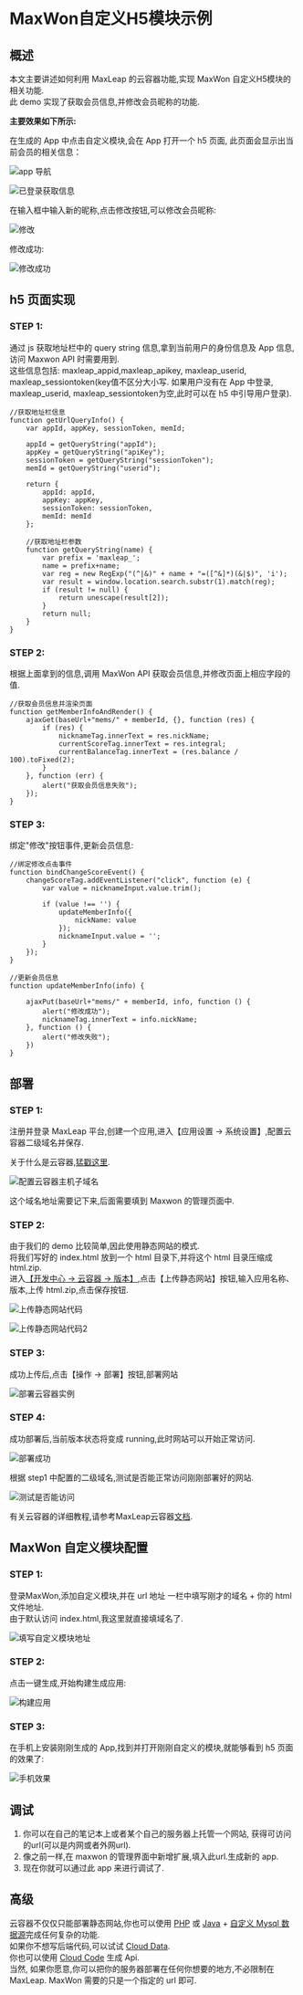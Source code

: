 # MaxWon自定义H5模块示例

## 概述
本文主要讲述如何利用 MaxLeap 的云容器功能,实现 MaxWon 自定义H5模块的相关功能.  
此 demo 实现了获取会员信息,并修改会员昵称的功能.  

**主要效果如下所示:**

在生成的 App 中点击自定义模块,会在 App 打开一个 h5 页面, 此页面会显示出当前会员的相关信息：

![app 导航](https://raw.githubusercontent.com/huangciyin/notes/master/Web/maxwon/images/entry.jpg)
	
![已登录获取信息](https://raw.githubusercontent.com/huangciyin/notes/master/Web/maxwon/images/home.jpg)

在输入框中输入新的昵称,点击修改按钮,可以修改会员昵称:
	
![修改](https://raw.githubusercontent.com/huangciyin/notes/master/Web/maxwon/images/change_nickname.jpg)  

修改成功:

![修改成功](https://raw.githubusercontent.com/huangciyin/notes/master/Web/maxwon/images/change_nickname_success.jpg)

## h5 页面实现
### STEP 1:

通过 js 获取地址栏中的 query string 信息,拿到当前用户的身份信息及 App 信息, 访问 Maxwon API 时需要用到.  
这些信息包括: maxleap_appid,maxleap_apikey, maxleap_userid, maxleap_sessiontoken(key值不区分大小写. 如果用户没有在 App 中登录, maxleap_userid, maxleap_sessiontoken为空,此时可以在 h5 中引导用户登录).  

```
//获取地址栏信息
function getUrlQueryInfo() {
    var appId, appKey, sessionToken, memId;

    appId = getQueryString("appId");
    appKey = getQueryString("apiKey");
    sessionToken = getQueryString("sessionToken");
    memId = getQueryString("userid");

    return {
        appId: appId,
        appKey: appKey,
        sessionToken: sessionToken,
        memId: memId
    };

    //获取地址栏参数
    function getQueryString(name) {
        var prefix = 'maxleap_';
        name = prefix+name;
        var reg = new RegExp("(^|&)" + name + "=([^&]*)(&|$)", 'i');
        var result = window.location.search.substr(1).match(reg);
        if (result != null) {
            return unescape(result[2]);
        }
        return null;
    }
}
```
	
### STEP 2:
根据上面拿到的信息,调用 MaxWon API 获取会员信息,并修改页面上相应字段的值.

```
//获取会员信息并渲染页面
function getMemberInfoAndRender() {
    ajaxGet(baseUrl+"mems/" + memberId, {}, function (res) {
        if (res) {
            nicknameTag.innerText = res.nickName;
            currentScoreTag.innerText = res.integral;
            currentBalanceTag.innerText = (res.balance / 100).toFixed(2);
        }
    }, function (err) {
        alert("获取会员信息失败");
    });
}
```
	
### STEP 3:

绑定"修改"按钮事件,更新会员信息:

```
//绑定修改点击事件
function bindChangeScoreEvent() {
    changeScoreTag.addEventListener("click", function (e) {
        var value = nicknameInput.value.trim();

        if (value !== '') {
            updateMemberInfo({
                nickName: value
            });
            nicknameInput.value = '';
        }
    });
}

//更新会员信息
function updateMemberInfo(info) {

    ajaxPut(baseUrl+"mems/" + memberId, info, function () {
        alert("修改成功");
        nicknameTag.innerText = info.nickName;
    }, function () {
        alert("修改失败");
    })
}
```

## 部署

### STEP 1:
注册并登录 MaxLeap 平台,创建一个应用,进入【应用设置 -> 系统设置】,配置云容器二级域名并保存.  

关于什么是云容器,[猛戳这里](https://raw.githubusercontent.com/huangciyin/notes/master/Web/maxwon/images/domain_config.png). 

![配置云容器主机子域名](https://static.maxleap.cn/s/web/zh_cn/images/LAS-Docs-Images/web_container1.png)

这个域名地址需要记下来,后面需要填到 Maxwon 的管理页面中.   

### STEP 2:
由于我们的 demo 比较简单,因此使用静态网站的模式.  
将我们写好的 index.html 放到一个 html 目录下,并将这个 html 目录压缩成 html.zip.  
进入[【开发中心 -> 云容器 -> 版本】](https://maxleap.cn/p/console/cloudcontainer#versionstatus),点击【上传静态网站】按钮,输入应用名称、版本,上传 html.zip,点击保存按钮.
   
![上传静态网站代码](https://static.maxleap.cn/s/web/zh_cn/images/LAS-Docs-Images/web_container2.png)

![上传静态网站代码2](https://static.maxleap.cn/s/web/zh_cn/images/LAS-Docs-Images/web_container3.png)

### STEP 3:

成功上传后,点击【操作 -> 部署】按钮,部署网站  

![部署云容器实例](https://static.maxleap.cn/s/web/zh_cn/images/LAS-Docs-Images/web_container4.png)

### STEP 4:
成功部署后,当前版本状态将变成 running,此时网站可以开始正常访问.  

![部署成功](https://static.maxleap.cn/s/web/zh_cn/images/LAS-Docs-Images/web_container6.png)

根据 step1 中配置的二级域名,测试是否能正常访问刚刚部署好的网站.

![测试是否能访问](https://raw.githubusercontent.com/huangciyin/notes/master/Web/maxwon/images/test.png)	
	
有关云容器的详细教程,请参考MaxLeap云容器[文档](https://maxleap.cn/s/web/zh_cn/guide/usermanual/cloudContainer.html#云容器-使用流程-静态网站项目).

## MaxWon 自定义模块配置
### STEP 1: 
登录MaxWon,添加自定义模块,并在 url 地址 一栏中填写刚才的域名 + 你的 html 文件地址.  
由于默认访问 index.html,我这里就直接填域名了.  

![填写自定义模块地址](https://raw.githubusercontent.com/huangciyin/notes/master/Web/maxwon/images/custom_url.jpeg)

### STEP 2:
点击一键生成,开始构建生成应用:  

![构建应用](https://raw.githubusercontent.com/huangciyin/notes/master/Web/maxwon/images/build_app.jpeg)

### STEP 3:
在手机上安装刚刚生成的 App,找到并打开刚刚自定义的模块,就能够看到 h5 页面的效果了:

![手机效果](https://raw.githubusercontent.com/huangciyin/notes/master/Web/maxwon/images/home.jpg)

## 调试
1. 你可以在自己的笔记本上或者某个自己的服务器上托管一个网站, 获得可访问的url(可以是内网或者外网url).  
2. 像之前一样,在 maxwon 的管理界面中新增扩展,填入此url.生成新的 app.
3. 现在你就可以通过此 app 来进行调试了.

## 高级
云容器不仅仅只能部署静态网站,你也可以使用 [PHP](https://maxleap.cn/s/web/zh_cn/guide/usermanual/cloudContainer.html#云容器-使用流程-php-项目) 或 [Java](https://maxleap.cn/s/web/zh_cn/guide/usermanual/cloudContainer.html#云容器-使用流程-java-tomcat-项目) + [自定义 Mysql 数据源](https://maxleap.cn/s/web/zh_cn/guide/usermanual/datasource.html)完成任何复杂的功能.  
如果你不想写后端代码,可以试试 [Cloud Data](https://maxleap.cn/s/web/zh_cn/guide/usermanual/clouddata.html).  
你也可以使用 [Cloud Code](https://maxleap.cn/s/web/zh_cn/guide/usermanual/cloudcode.html) 生成 Api.  
当然, 如果你愿意,你可以把你的服务器部署在任何你想要的地方,不必限制在 MaxLeap. MaxWon 需要的只是一个指定的 url 即可.
